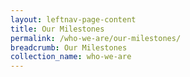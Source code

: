 ```yaml
---
layout: leftnav-page-content
title: Our Milestones
permalink: /who-we-are/our-milestones/
breadcrumb: Our Milestones
collection_name: who-we-are
---
```

